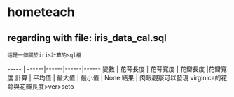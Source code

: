 # hometeach
## regarding with file: iris_data_cal.sql
```
這是一個關於iris計算的sql檔
```
----- | ------|------|------|------
變數   | 花萼長度 | 花萼寬度 | 花瓣長度 |花瓣寬度
計算   | 平均值 | 最大值 | 最小值 | None
結果 | 肉眼觀察可以發現 virginica的花萼與花瓣長度>ver>seto

